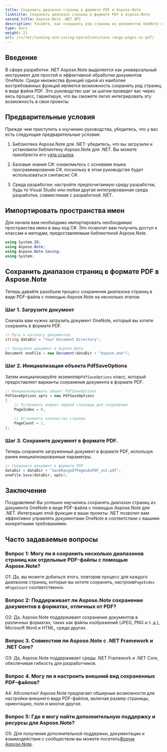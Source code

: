 ```yaml
---
title: Сохранить диапазон страниц в формате PDF в Aspose.Note
linktitle: Сохранить диапазон страниц в формате PDF в Aspose.Note
second_title: Aspose.Note .NET API
description: Узнайте, как сохранить ряд страниц из документов OneNote в виде файлов PDF с помощью Aspose.Note для .NET. Пошаговое руководство включено.
type: docs
weight: 21
url: /ru/net/loading-and-saving-operations/save-range-pages-as-pdf/
---
```

## Введение

В сфере разработки .NET Aspose.Note выделяется как универсальный инструмент для простой и эффективной обработки документов OneNote. Среди множества функций одной из наиболее востребованных функций является возможность сохранять ряд страниц в виде файла PDF. Это руководство шаг за шагом проведет вас через весь процесс, гарантируя, что вы сможете легко интегрировать эту возможность в свои проекты.

## Предварительные условия

Прежде чем приступить к изучению руководства, убедитесь, что у вас есть следующие предварительные условия:

1.  Библиотека Aspose.Note для .NET: убедитесь, что вы загрузили и установили библиотеку Aspose.Note для .NET. Вы можете приобрести его у[эта ссылка](https://releases.aspose.com/note/net/).
   
2. Базовые знания C#: ознакомьтесь с основами языка программирования C#, поскольку в этом руководстве будет использоваться синтаксис C#.
   
3. Среда разработки: настройте предпочитаемую среду разработки, будь то Visual Studio или любая другая интегрированная среда разработки, совместимая с разработкой .NET.

## Импортировать пространства имен

Для начала вам необходимо импортировать необходимые пространства имен в ваш код C#. Это позволит вам получить доступ к классам и методам, предоставляемым библиотекой Aspose.Note.

```csharp
using System.IO;
using Aspose.Note;
using Aspose.Note.Saving;
using System;
```

## Сохранить диапазон страниц в формате PDF в Aspose.Note

Теперь давайте разобьем процесс сохранения диапазона страниц в виде PDF-файла с помощью Aspose.Note на несколько этапов:

### Шаг 1. Загрузите документ

Сначала вам нужно загрузить документ OneNote, который вы хотите сохранить в формате PDF.

```csharp
// Путь к каталогу документов.
string dataDir = "Your Document Directory";

// Загрузите документ в Aspose.Note.
Document oneFile = new Document(dataDir + "Aspose.one");
```

### Шаг 2. Инициализация объекта PdfSaveOptions

 Затем инициализируйте экземпляр`PdfSaveOptions` класс, который предоставляет варианты сохранения документа в формате PDF.

```csharp
// Инициализировать объект PdfSaveOptions
PdfSaveOptions opts = new PdfSaveOptions
{
    // Установить индекс первой страницы для сохранения
    PageIndex = 0,

    // Установить количество страниц
    PageCount = 1,
};
```

### Шаг 3. Сохраните документ в формате PDF.

Теперь сохраните загруженный документ в формате PDF, используя ранее инициализированные параметры.

```csharp
// Сохраните документ в формате PDF
dataDir = dataDir + "SaveRangeOfPagesAsPDF_out.pdf";
oneFile.Save(dataDir, opts);
```

## Заключение

Поздравляем! Вы успешно научились сохранять диапазон страниц из документа OneNote в виде PDF-файла с помощью Aspose.Note для .NET. Интеграция этой функции в ваши проекты .NET позволит вам эффективно управлять документами OneNote в соответствии с вашими конкретными требованиями.

## Часто задаваемые вопросы

### Вопрос 1: Могу ли я сохранить несколько диапазонов страниц как отдельные PDF-файлы с помощью Aspose.Note?

 О1: Да, вы можете добиться этого, повторив процесс для каждого диапазона страниц, которые вы хотите сохранить, настроив`PageIndex` и`PageCount` соответственно.
   
### Вопрос 2: Поддерживает ли Aspose.Note сохранение документов в форматах, отличных от PDF?

О2: Да, Aspose.Note поддерживает сохранение документов в различных форматах, таких как файлы изображений (JPEG, PNG и т. д.), Microsoft Word и HTML, среди других.
   
### Вопрос 3. Совместим ли Aspose.Note с .NET Framework и .NET Core?

О3: Да, Aspose.Note поддерживает среды .NET Framework и .NET Core, обеспечивая гибкость для разработчиков.
   
### Вопрос 4. Могу ли я настроить внешний вид сохраненных PDF-файлов?

А4: Абсолютно! Aspose.Note предлагает обширные возможности для настройки внешнего вида PDF-файлов, включая размер страницы, ориентацию, поля и многое другое.
   
### Вопрос 5: Где я могу найти дополнительную поддержку и ресурсы для Aspose.Note?

 О5: Для получения дополнительной поддержки, документации и взаимодействия с сообществом вы можете посетить[Форум Aspose.Note](https://forum.aspose.com/c/note/28).